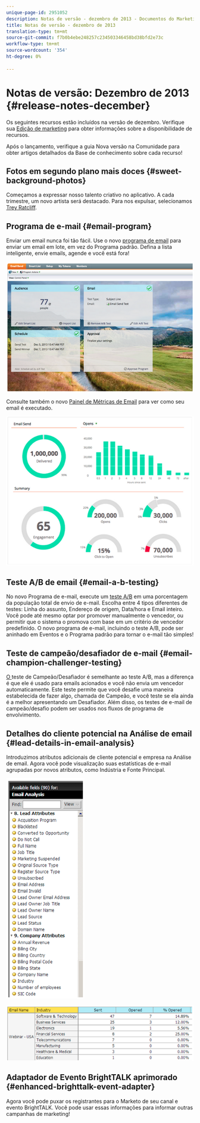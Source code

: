 ```yaml
---
unique-page-id: 2951052
description: Notas de versão - dezembro de 2013 - Documentos do Marketing - Documentação do produto
title: Notas de versão - dezembro de 2013
translation-type: tm+mt
source-git-commit: f7b0b4ebe248257c234503346458bd38bfd2e73c
workflow-type: tm+mt
source-wordcount: '354'
ht-degree: 0%

---
```



# Notas de versão: Dezembro de 2013 {#release-notes-december}

Os seguintes recursos estão incluídos na versão de dezembro. Verifique sua [Edição de marketing](http://docs.marketo.com/display/docs/assets/pricing.php) para obter informações sobre a disponibilidade de recursos.

Após o lançamento, verifique a guia Nova versão na Comunidade para obter artigos detalhados da Base de conhecimento sobre cada recurso!

## Fotos em segundo plano mais doces {#sweet-background-photos}

Começamos a expressar nosso talento criativo no aplicativo. A cada trimestre, um novo artista será destacado. Para nos expulsar, selecionamos [Trey Ratcliff](http://stuckincustoms.smugmug.com/).

## Programa de e-mail {#email-program}

Enviar um email nunca foi tão fácil. Use o novo [programa de email](/help/marketo/product-docs/email-marketing/email-programs/creating-an-email-program/understanding-email-programs.md) para enviar um email em lote, em vez do Programa padrão. Defina a lista inteligente, envie emails, agende e você está fora!

![](assets/image2014-9-22-17-3a19-3a55.png)

Consulte também o novo [Painel de Métricas de Email](/help/marketo/product-docs/email-marketing/email-programs/email-program-data/view-the-email-program-dashboard.md) para ver como seu email é executado.

![](assets/image2014-9-22-17-3a20-3a14.png)

## Teste A/B de email {#email-a-b-testing}

No novo Programa de e-mail, execute um [teste A/B](/help/marketo/product-docs/email-marketing/email-programs/email-program-actions/email-test-a-b-test/add-an-a-b-test.md) em uma porcentagem da população total de envio de e-mail. Escolha entre 4 tipos diferentes de testes: Linha do assunto, Endereço de origem, Data/hora e Email inteiro. Você pode até mesmo optar por promover manualmente o vencedor, ou permitir que o sistema o promova com base em um critério de vencedor predefinido. O novo programa de e-mail, incluindo o teste A/B, pode ser aninhado em Eventos e o Programa padrão para tornar o e-mail tão simples!

## Teste de campeão/desafiador de e-mail {#email-champion-challenger-testing}

[O ](/help/marketo/product-docs/email-marketing/general/functions-in-the-editor/email-tests-champion-challenger/add-an-email-champion-challenger.md) teste de Campeão/Desafiador é semelhante ao teste A/B, mas a diferença é que ele é usado para emails acionados e você não envia um vencedor automaticamente. Este teste permite que você desafie uma maneira estabelecida de fazer algo, chamada de Campeão, e você teste se ela ainda é a melhor apresentando um Desafiador. Além disso, os testes de e-mail de campeão/desafio podem ser usados nos fluxos de programa de envolvimento.

## Detalhes do cliente potencial na Análise de email {#lead-details-in-email-analysis}

Introduzimos atributos adicionais de cliente potencial e empresa na Análise de email. Agora você pode visualização suas estatísticas de e-mail agrupadas por novos atributos, como Indústria e Fonte Principal.

![](assets/image2014-9-22-17-3a20-3a43.png)

![](assets/image2014-9-22-17-3a21-3a18.png)

## Adaptador de Evento BrightTALK aprimorado {#enhanced-brighttalk-event-adapter}

Agora você pode puxar os registrantes para o Marketo de seu canal e evento BrightTALK. Você pode usar essas informações para informar outras campanhas de marketing!
